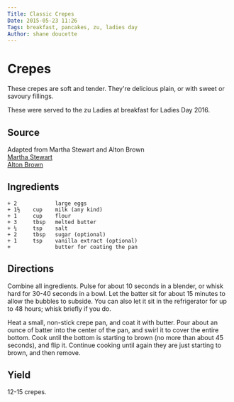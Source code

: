 ```yaml
---
Title: Classic Crepes  
Date: 2015-05-23 11:26  
Tags: breakfast, pancakes, zu, ladies day
Author: shane doucette  
---
```


# Crepes
These crepes are soft and tender. They're delicious plain, or with sweet
or savoury fillings.

These were served to the zu Ladies at breakfast for Ladies Day 2016.

## Source
Adapted from Martha Stewart and Alton Brown  
[Martha Stewart](http://www.marthastewart.com/312411/basic-crepes)  
[Alton Brown](http://www.foodnetwork.com/recipes/alton-brown/crepes-recipe.html)  

## Ingredients
~~~~
+ 2            large eggs
+ 1½    cup    milk (any kind)
+ 1     cup    flour
+ 3     tbsp   melted butter
+ ¼     tsp    salt
+ 2     tbsp   sugar (optional)
+ 1     tsp    vanilla extract (optional)
+              butter for coating the pan
~~~~

## Directions
Combine all ingredients. Pulse for about 10 seconds in a blender, or 
whisk hard for 30-40 seconds in a bowl.  Let the batter sit for about 15 
minutes to allow the bubbles to subside.  You can also let it sit in the 
refrigerator for up to 48 hours; whisk briefly if you do.

Heat a small, non-stick crepe pan, and coat it with butter.  Pour about 
an ounce of batter into the center of the pan, and swirl it to cover the 
entire bottom. Cook until the bottom is starting to brown (no more than 
about 45 seconds), and flip it.  Continue cooking until again they are 
just starting to brown, and then remove.  

## Yield
12-15 crepes.
